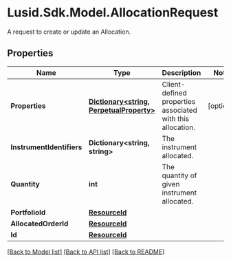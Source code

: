 # Lusid.Sdk.Model.AllocationRequest
A request to create or update an Allocation.

## Properties

Name | Type | Description | Notes
------------ | ------------- | ------------- | -------------
**Properties** | [**Dictionary&lt;string, PerpetualProperty&gt;**](PerpetualProperty.md) | Client-defined properties associated with this allocation. | [optional] 
**InstrumentIdentifiers** | **Dictionary&lt;string, string&gt;** | The instrument allocated. | 
**Quantity** | **int** | The quantity of given instrument allocated. | 
**PortfolioId** | [**ResourceId**](ResourceId.md) |  | 
**AllocatedOrderId** | [**ResourceId**](ResourceId.md) |  | 
**Id** | [**ResourceId**](ResourceId.md) |  | 

[[Back to Model list]](../README.md#documentation-for-models) [[Back to API list]](../README.md#documentation-for-api-endpoints) [[Back to README]](../README.md)

